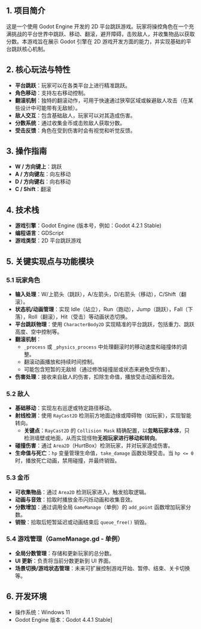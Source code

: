 ## 1. 项目简介



这是一个使用 Godot Engine 开发的 2D 平台跳跃游戏。玩家将操控角色在一个充满挑战的平台世界中跳跃、移动、翻滚，避开障碍，击败敌人，并收集物品以获取分数。本游戏旨在展示 Godot 引擎在 2D 游戏开发方面的能力，并实现基础的平台跳跃核心机制。



## 2. 核心玩法与特性



- **平台跳跃**：玩家可以在各类平台上进行精准跳跃。
- **角色移动**：支持左右移动控制。
- **翻滚机制**：独特的翻滚动作，可用于快速通过狭窄区域或躲避敌人攻击（在某些设计中可能带有无敌帧）。
- **敌人交互**：包含基础敌人，玩家可以对其造成伤害。
- **分数系统**：通过收集金币或击败敌人获取分数。
- **受击反馈**：角色在受到伤害时会有视觉和听觉反馈。



## 3. 操作指南



- **W / 方向键上**：跳跃
- **A / 方向键左**：向左移动
- **D / 方向键右**：向右移动
- **C / Shift**：翻滚



## 4. 技术栈



- **游戏引擎**：Godot Engine (版本号，例如：Godot 4.2.1 Stable)
- **编程语言**：GDScript
- **游戏类型**：2D 平台跳跃游戏





## 5. 关键实现点与功能模块





### **5.1 玩家角色**



- **输入处理**：W/上箭头（跳跃），A/左箭头，D/右箭头（移动），C/Shift（翻滚）。
- **状态机/动画管理**：实现 Idle（站立），Run（跑动），Jump（跳跃），Fall（下落），Roll（翻滚），Hit（受击）等动画状态切换。
- **平台跳跃物理**：使用 `CharacterBody2D` 实现精准的平台跳跃，包括重力、跳跃高度、空中控制等。
- **翻滚机制**：
  - `_process` 或 `_physics_process` 中处理翻滚时的移动速度和碰撞体的调整。
  - 翻滚动画播放和持续时间控制。
  - 可能包含短暂的无敌帧（通过修改碰撞层或状态来避免受伤害）。
- **伤害处理**：接收来自敌人的伤害，扣除生命值，播放受击动画和音效。



### **5.2 敌人**



- **基础移动**：实现左右巡逻或特定路径移动。
- **射线检测**：使用 `RayCast2D` 检测前方地面边缘或障碍物（如玩家），实现智能转向。
  - **关键点**：`RayCast2D` 的 `Collision Mask` 精确配置，以**忽略玩家本体**，只检测墙壁或地面，从而实现怪物**无视玩家进行移动和转向**。
- **碰撞伤害**：通过 `Area2D`（HurtBox）检测玩家，并对玩家造成伤害。
- **生命值与死亡**：`hp` 变量管理生命值，`take_damage` 函数处理受击。当 `hp <= 0` 时，播放死亡动画，禁用碰撞，并最终销毁。



### **5.3 金币**



- **可收集物品**：通过 `Area2D` 检测玩家进入，触发拾取逻辑。
- **动画与音效**：拾取时播放金币闪烁动画和收集音效。
- **分数增加**：通过调用全局 `GameManage`（单例）的 `add_point` 函数增加玩家分数。
- **销毁**：拾取后短暂延迟或动画结束后 `queue_free()` 销毁。



### **5.4 游戏管理（GameManage.gd - 单例）**



- **全局分数管理**：存储和更新玩家的总分数。
- **UI 更新**：负责将当前分数更新到 UI 界面。
- **场景切换/游戏状态管理**：未来可扩展控制游戏开始、暂停、结束、关卡切换等。





## 6. 开发环境



- 操作系统：Windows 11
- Godot Engine 版本：Godot 4.4.1 Stable]

